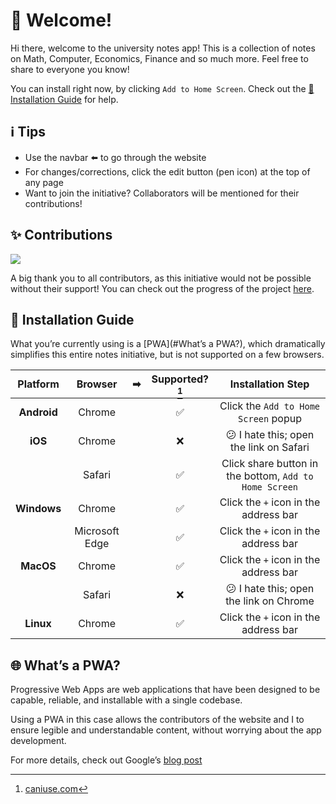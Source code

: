 # 👋 Welcome!

Hi there, welcome to the university notes app! This is a collection of notes on Math, Computer, Economics, Finance and so much more. Feel free to share to everyone you know!

You can install right now, by clicking `Add to Home Screen`. Check out the [📱 Installation Guide](#📱-Installation-Guide) for help.

## ℹ️ Tips

- Use the navbar ⬅️ to go through the website
- For changes/corrections, click the edit button (pen icon) at the top of any page
- Want to join the initiative? Collaborators will be mentioned for their contributions!

## ✨ Contributions

<a href="https://github.com/AhmedThahir/Uni_Notes/graphs/contributors">
  <img src="https://contrib.rocks/image?repo=uni-notes/uni-notes" loading="lazy" />
</a>

A big thank you to all contributors, as this initiative would not be possible without their support! You can check out the progress of the project [here](https://github.com/orgs/uni-notes/projects/1).

## 📱 Installation Guide

What you’re currently using is a [PWA](#What’s a PWA?), which dramatically simplifies this entire notes initiative, but is not supported on a few browsers.

|  Platform   |    Browser     |  ➡   | Supported?[^caniuse] |                   Installation Step                    |
| :---------: | :------------: | :--: | :------------------: | :----------------------------------------------------: |
| **Android** |     Chrome     |      |          ✅           |          Click the `Add to Home Screen` popup          |
|   **iOS**   |     Chrome     |      |          ❌           |         😕 I hate this; open the link on Safari         |
|             |     Safari     |      |          ✅           | Click share button in the bottom, `Add to Home Screen` |
| **Windows** |     Chrome     |      |          ✅           |         Click the `+` icon in the address bar          |
|             | Microsoft Edge |      |          ✅           |         Click the `+` icon in the address bar          |
|  **MacOS**  |     Chrome     |      |          ✅           |         Click the `+` icon in the address bar          |
|             |     Safari     |      |          ❌           |         😕 I hate this; open the link on Chrome         |
|  **Linux**  |     Chrome     |      |          ✅           |         Click the `+` icon in the address bar          |

[^caniuse]: [caniuse.com](https://caniuse.com/web-app-manifest)

## 🌐 What’s a PWA?

Progressive Web Apps are web applications that have been designed to be capable, reliable, and installable with a single codebase.

Using a PWA in this case allows the contributors of the website and I to ensure legible and understandable content, without worrying about the app development.

For more details, check out Google’s [blog post](https://web.dev/what-are-pwas/)
